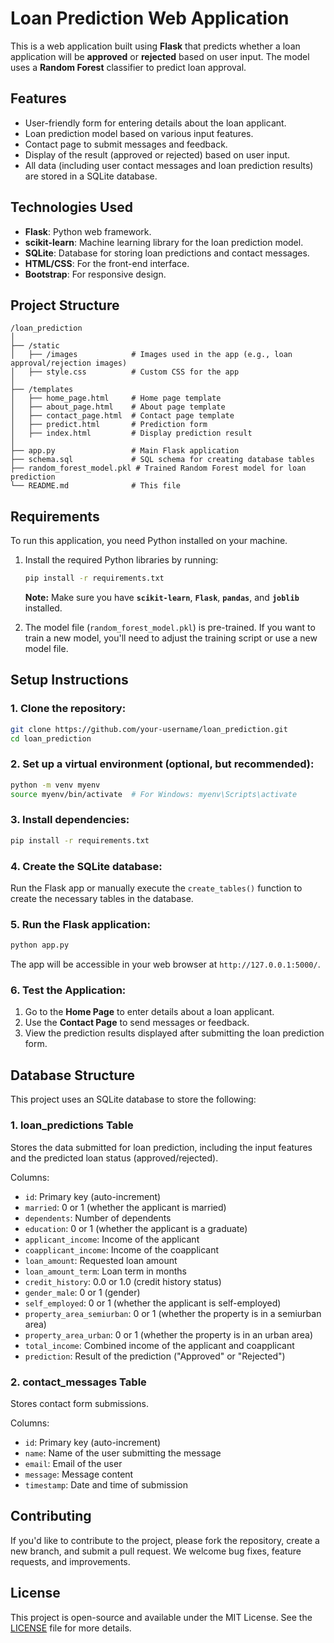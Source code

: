 
# Loan Prediction Web Application

This is a web application built using **Flask** that predicts whether a loan application will be **approved** or **rejected** based on user input. The model uses a **Random Forest** classifier to predict loan approval.

## Features
- User-friendly form for entering details about the loan applicant.
- Loan prediction model based on various input features.
- Contact page to submit messages and feedback.
- Display of the result (approved or rejected) based on user input.
- All data (including user contact messages and loan prediction results) are stored in a SQLite database.

## Technologies Used
- **Flask**: Python web framework.
- **scikit-learn**: Machine learning library for the loan prediction model.
- **SQLite**: Database for storing loan predictions and contact messages.
- **HTML/CSS**: For the front-end interface.
- **Bootstrap**: For responsive design.

## Project Structure
```
/loan_prediction
│
├── /static
│   ├── /images            # Images used in the app (e.g., loan approval/rejection images)
│   ├── style.css          # Custom CSS for the app
│
├── /templates
│   ├── home_page.html     # Home page template
│   ├── about_page.html    # About page template
│   ├── contact_page.html  # Contact page template
│   ├── predict.html       # Prediction form
│   ├── index.html         # Display prediction result
│
├── app.py                 # Main Flask application
├── schema.sql             # SQL schema for creating database tables
├── random_forest_model.pkl # Trained Random Forest model for loan prediction
└── README.md              # This file
```

## Requirements

To run this application, you need Python installed on your machine.

1. Install the required Python libraries by running:
   ```bash
   pip install -r requirements.txt
   ```
   **Note:** Make sure you have **`scikit-learn`**, **`Flask`**, **`pandas`**, and **`joblib`** installed.

2. The model file (`random_forest_model.pkl`) is pre-trained. If you want to train a new model, you'll need to adjust the training script or use a new model file.

## Setup Instructions

### 1. Clone the repository:

```bash
git clone https://github.com/your-username/loan_prediction.git
cd loan_prediction
```

### 2. Set up a virtual environment (optional, but recommended):

```bash
python -m venv myenv
source myenv/bin/activate  # For Windows: myenv\Scripts\activate
```

### 3. Install dependencies:

```bash
pip install -r requirements.txt
```

### 4. Create the SQLite database:

Run the Flask app or manually execute the `create_tables()` function to create the necessary tables in the database.

### 5. Run the Flask application:

```bash
python app.py
```

The app will be accessible in your web browser at `http://127.0.0.1:5000/`.

### 6. Test the Application:

1. Go to the **Home Page** to enter details about a loan applicant.
2. Use the **Contact Page** to send messages or feedback.
3. View the prediction results displayed after submitting the loan prediction form.

## Database Structure

This project uses an SQLite database to store the following:

### 1. **loan_predictions** Table
Stores the data submitted for loan prediction, including the input features and the predicted loan status (approved/rejected).

Columns:
- `id`: Primary key (auto-increment)
- `married`: 0 or 1 (whether the applicant is married)
- `dependents`: Number of dependents
- `education`: 0 or 1 (whether the applicant is a graduate)
- `applicant_income`: Income of the applicant
- `coapplicant_income`: Income of the coapplicant
- `loan_amount`: Requested loan amount
- `loan_amount_term`: Loan term in months
- `credit_history`: 0.0 or 1.0 (credit history status)
- `gender_male`: 0 or 1 (gender)
- `self_employed`: 0 or 1 (whether the applicant is self-employed)
- `property_area_semiurban`: 0 or 1 (whether the property is in a semiurban area)
- `property_area_urban`: 0 or 1 (whether the property is in an urban area)
- `total_income`: Combined income of the applicant and coapplicant
- `prediction`: Result of the prediction ("Approved" or "Rejected")

### 2. **contact_messages** Table
Stores contact form submissions.

Columns:
- `id`: Primary key (auto-increment)
- `name`: Name of the user submitting the message
- `email`: Email of the user
- `message`: Message content
- `timestamp`: Date and time of submission

## Contributing

If you'd like to contribute to the project, please fork the repository, create a new branch, and submit a pull request. We welcome bug fixes, feature requests, and improvements.

## License

This project is open-source and available under the MIT License. See the [LICENSE](LICENSE) file for more details.
